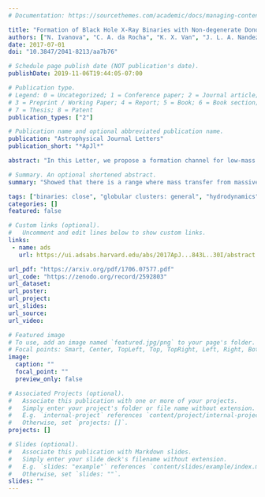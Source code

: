 ```yaml
---
# Documentation: https://sourcethemes.com/academic/docs/managing-content/

title: "Formation of Black Hole X-Ray Binaries with Non-degenerate Donors in Globular Clusters"
authors: ["N. Ivanova", "C. A. da Rocha", "K. X. Van", "J. L. A. Nandez"]
date: 2017-07-01
doi: "10.3847/2041-8213/aa7b76"

# Schedule page publish date (NOT publication's date).
publishDate: 2019-11-06T19:44:05-07:00

# Publication type.
# Legend: 0 = Uncategorized; 1 = Conference paper; 2 = Journal article;
# 3 = Preprint / Working Paper; 4 = Report; 5 = Book; 6 = Book section;
# 7 = Thesis; 8 = Patent
publication_types: ["2"]

# Publication name and optional abbreviated publication name.
publication: "Astrophysical Journal Letters"
publication_short: "*ApJl*"

abstract: "In this Letter, we propose a formation channel for low-mass X-ray binaries with black hole accretors and non-degenerate donors via grazing tidal encounters with subgiants. We estimate that in a typically dense globular cluster with a core density of 105 stars pc-3, the formation rates are about one binary per Gyr per 50-100 retained black holes. The donors—stripped subgiants—will be strongly underluminous when compared to subgiant or giant branch stars of the same colors. The products of tidal stripping are underluminous by at least one magnitude for several hundred million years when compared to normal stars of the same color, and differ from underluminous red stars that could be produced by non-catastrophic mass transfer in an ordinary binary. The dynamically formed binaries become quiescent LMXBs, with lifetimes of about a Gyr. The expected number of X-ray binaries is one per 50-200 retained black holes, while the expected number of strongly underluminous subsubgiant is about half this. The presence of strongly underluminous stars in a GC may be indicative of the presence of black holes."

# Summary. An optional shortened abstract.
summary: "Showed that there is a range where mass transfer from massive giants onto a black hole is stable. This significantly reduced the simulated BH-BH binary formation rate to fall in line with LIGO observations."

tags: ["binaries: close", "globular clusters: general", "hydrodynamics", "stars: black holes", "X-rays: binaries", "Astrophysics - High Energy Astrophysical Phenomena", "Astrophysics - Solar and Stellar Astrophysics"]
categories: []
featured: false

# Custom links (optional).
#   Uncomment and edit lines below to show custom links.
links:
 - name: ads
   url: https://ui.adsabs.harvard.edu/abs/2017ApJ...843L..30I/abstract

url_pdf: "https://arxiv.org/pdf/1706.07577.pdf"
url_code: "https://zenodo.org/record/2592803"
url_dataset:
url_poster:
url_project:
url_slides:
url_source: 
url_video:

# Featured image
# To use, add an image named `featured.jpg/png` to your page's folder. 
# Focal points: Smart, Center, TopLeft, Top, TopRight, Left, Right, BottomLeft, Bottom, BottomRight.
image:
  caption: ""
  focal_point: ""
  preview_only: false

# Associated Projects (optional).
#   Associate this publication with one or more of your projects.
#   Simply enter your project's folder or file name without extension.
#   E.g. `internal-project` references `content/project/internal-project/index.md`.
#   Otherwise, set `projects: []`.
projects: []

# Slides (optional).
#   Associate this publication with Markdown slides.
#   Simply enter your slide deck's filename without extension.
#   E.g. `slides: "example"` references `content/slides/example/index.md`.
#   Otherwise, set `slides: ""`.
slides: ""
---
```

